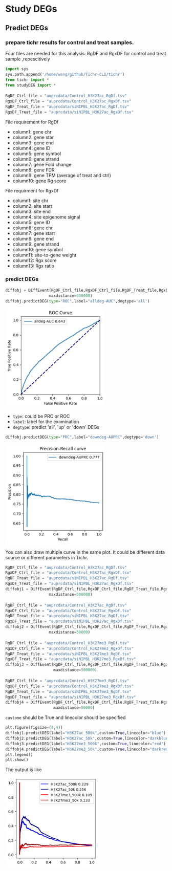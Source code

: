 # Study DEGs

## Predict DEGs

### prepare tichr results for control and treat samples.

Four files are needed for this analysis: RgDF and RgxDF for control and treat sample ,repescitively

``` python
import sys
sys.path.append('/home/wang/github/Tichr-CLI/tichr')
from tichr import *
from studyDEG import *

RgDF_Ctrl_file = "auprcdata/Control_H3K27ac_RgDf.tsv"
RgxDF_Ctrl_file = "auprcdata/Control_H3K27ac_RgxDf.tsv"
RgDF_Treat_file = "auprcdata/siNIPBL_H3K27ac_RgDf.tsv"
RgxDF_Treat_file = "auprcdata/siNIPBL_H3K27ac_RgxDf.tsv"
```

File requirement for RgDf
- column1: gene chr
- column2: gene star
- column3: gene end
- column4: gene ID
- column5: gene symbol
- column6: gene strand
- column7: gene Fold change
- column8: gene FDR
- column9: gene TPM (average of treat and ctrl)
- column10: gene Rg score

File requirment for RgxDf
- column1: site chr
- column2: site start
- column3: site end
- column4: site epigenome signal
- column5: gene ID
- column6: gene chr
- column7: gene start
- column8: gene end
- column9: gene strand
- column10: gene symbol
- column11: site-to-gene weight
- column12: Rgx score
- column13: Rgx ratio

### predict DEGs 
``` python
diffobj = DiffEvent(RgDF_Ctrl_file,RgxDF_Ctrl_file,RgDF_Treat_file,RgxDF_Treat_file,
                   maxdistance=500000)
diffobj.predictDEG(type="ROC",label="alldeg-AUC",degtype='all')
```
<img src="_static/auprc/005.png" style="zoom:80%;" />

- `type`: could be PRC or ROC
- `label`: label for the examination
- `degtype`: predict 'all', 'up' or 'down' DEGs

``` python
diffobj.predictDEG(type="PRC",label="downdeg-AUPRC",degtype='down')
```
<img src="_static/auprc/006.png" style="zoom:80%;" />


You can also draw multiple curve in the same plot. It could be different data source or different parameters in Tichr.

``` python
RgDF_Ctrl_file = "auprcdata/Control_H3K27ac_RgDf.tsv"
RgxDF_Ctrl_file = "auprcdata/Control_H3K27ac_RgxDf.tsv"
RgDF_Treat_file = "auprcdata/siNIPBL_H3K27ac_RgDf.tsv"
RgxDF_Treat_file = "auprcdata/siNIPBL_H3K27ac_RgxDf.tsv"
diffobj1 = DiffEvent(RgDF_Ctrl_file,RgxDF_Ctrl_file,RgDF_Treat_file,RgxDF_Treat_file,
                   maxdistance=500000)

RgDF_Ctrl_file = "auprcdata/Control_H3K27ac_RgDf.tsv"
RgxDF_Ctrl_file = "auprcdata/Control_H3K27ac_RgxDf.tsv"
RgDF_Treat_file = "auprcdata/siNIPBL_H3K27ac_RgDf.tsv"
RgxDF_Treat_file = "auprcdata/siNIPBL_H3K27ac_RgxDf.tsv"
diffobj2 = DiffEvent(RgDF_Ctrl_file,RgxDF_Ctrl_file,RgDF_Treat_file,RgxDF_Treat_file,
                   maxdistance=50000)

RgDF_Ctrl_file = "auprcdata/Control_H3K27me3_RgDf.tsv"
RgxDF_Ctrl_file = "auprcdata/Control_H3K27me3_RgxDf.tsv"
RgDF_Treat_file = "auprcdata/siNIPBL_H3K27me3_RgDf.tsv"
RgxDF_Treat_file = "auprcdata/siNIPBL_H3K27me3_RgxDf.tsv"
diffobj3 = DiffEvent(RgDF_Ctrl_file,RgxDF_Ctrl_file,RgDF_Treat_file,RgxDF_Treat_file,
                     maxdistance=500000)

RgDF_Ctrl_file = "auprcdata/Control_H3K27me3_RgDf.tsv"
RgxDF_Ctrl_file = "auprcdata/Control_H3K27me3_RgxDf.tsv"
RgDF_Treat_file = "auprcdata/siNIPBL_H3K27me3_RgDf.tsv"
RgxDF_Treat_file = "auprcdata/siNIPBL_H3K27me3_RgxDf.tsv"
diffobj4 = DiffEvent(RgDF_Ctrl_file,RgxDF_Ctrl_file,RgDF_Treat_file,RgxDF_Treat_file,
                     maxdistance=50000)
```

`custome` should be True and linecolor should be specified 

``` python
plt.figure(figsize=(4,4))
diffobj1.predictDEG(label="H3K27ac_500k",custom=True,linecolor="blue")
diffobj2.predictDEG(label="H3K27ac_50k",custom=True,linecolor="darkblue")
diffobj3.predictDEG(label="H3K27me3_500k",custom=True,linecolor="red")
diffobj4.predictDEG(label="H3K27me3_50k",custom=True,linecolor="darkred")
plt.legend()
plt.show()
```

The output is like

<img src="_static/auprc/007.png" style="zoom:80%;" />
